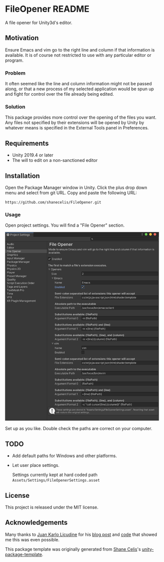 # FileOpener README

A file opener for Unity3d's editor. 

## Motivation

Ensure Emacs and vim go to the right line and column if that information is available. It is of course not restricted to use with any particular editor or program.

### Problem

It often seemed like the line and column information might not be passed along, or that a new process of my selected application would be spun up and fight for control over the file already being edited. 

### Solution

This package provides more control over the opening of the files you want. Any files not specified by their extensions will be opened by Unity by whatever means is specified in the External Tools panel in Preferences.

## Requirements

* Unity 2019.4 or later
* The will to edit on a non-sanctioned editor

## Installation

Open the Package Manager window in Unity. Click the plus drop down menu and select from git URL. Copy and paste the following URL:

```
https://github.com/shanecelis/FileOpener.git
```

### Usage

Open project settings. You will find a "File Opener" section.

![screenshot 0](Documentation~/screenshot0.png)

Set up as you like. Double check the paths are correct on your computer. 

## TODO

* Add default paths for Windows and other platforms.

* Let user place settings.

  Settings currently kept at hard coded path `Assets/Settings/FileOpenerSettings.asset`

## License

This project is released under the MIT license.

## Acknowledgements

Many thanks to [Juan Karlo Licudine](https://twitter.com/accidentalrebel) for his [blog post](https://www.accidentalrebel.com/opening-unity-script-files-in-emacs.html) and [code](https://gist.github.com/accidentalrebel/69ac38f729e72c170a8d091b4daaec52) that showed me this was even possible.

This package template was originally generated from [Shane Celis](https://twitter.com/shanecelis)'s [unity-package-template](https://github.com/shanecelis/unity-package-template).
